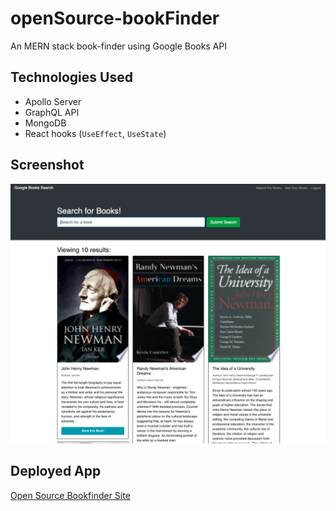 # openSource-bookFinder

An MERN stack book-finder using Google Books API

## Technologies Used

- Apollo Server
- GraphQL API
- MongoDB
- React hooks (`UseEffect`, `UseState`)

## Screenshot

![screenshot of open-Source BookFinder](/screenshot.png)

## Deployed App

[Open Source Bookfinder Site](https://limitless-plateau-46390.herokuapp.com/)